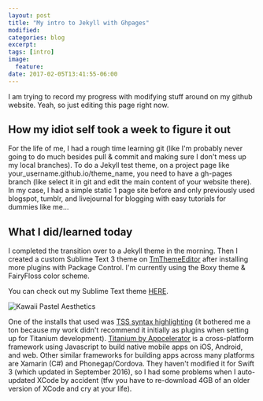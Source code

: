 ```yaml
---
layout: post
title: "My intro to Jekyll with Ghpages"
modified:
categories: blog
excerpt:
tags: [intro]
image:
  feature:
date: 2017-02-05T13:41:55-06:00
---
```


I am trying to record my progress with modifying stuff around on my github website. Yeah, so just editing this page right now.


## How my idiot self took a week to figure it out
For the life of me, I had a rough time learning git (like I'm probably never going to do much besides pull & commit and making sure I don't mess up my local branches). To do a Jekyll test theme, on a project page like your_username.github.io/theme_name, you need to have a gh-pages branch (like select it in git and edit the main content of your website there). In my case, I had a simple static 1 page site before and only previously used blogspot, tumblr, and livejournal for blogging with easy tutorials for dummies like me...

## What I did/learned today
I completed the transition over to a Jekyll theme in the morning. Then I created a custom Sublime Text 3 theme on [TmThemeEditor](http://tmtheme-editor.herokuapp.com/) after installing more plugins with Package Control. I'm currently using the Boxy theme & FairyFloss color scheme.

You can check out my Sublime Text theme [HERE]({{site.url}}/kawaiipastelaesthetics).

![Kawaii Pastel Aesthetics]({{site.url}}/kawaiipastelaesthetics/kawaiipastelaesthetics-applied.png "Kawaii Pastel Aesthetics")

One of the installs that used was [TSS syntax highlighting](https://github.com/AoDev/ti-alloy-in-sublime-text-2) (it bothered me a ton because my work didn't recommend it initially as plugins when setting up for Titanium development). [Titanium by Appcelerator](http://www.appcelerator.org/#titanium) is a cross-platform framework using Javascript to build native mobile apps on iOS, Android, and web. Other similar frameworks for building apps across many platforms are Xamarin (C#) and Phonegap/Cordova. They haven't modified it for Swift 3 (which updated in September 2016), so I had some problems when I auto-updated XCode by accident (tfw you have to re-download 4GB of an older version of XCode and cry at your life).